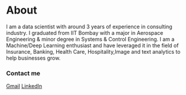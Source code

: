 # About
I am a data scientist with around 3 years of experience in consulting industry. I graduated from IIT Bombay with a major in Aerospace Engineering & minor degree in Systems & Control Engineering. I am a Machine/Deep Learning enthusiast and have leveraged it in the field of Insurance, Banking, Health Care, Hospitality,Image and text analytics to help businesses grow.

### Contact me
[Gmail](mailto:abhijeetbiswas2212.ab@gmail.com)
[LinkedIn](https://www.linkedin.com/in/abhijeetbiswas2212/)

